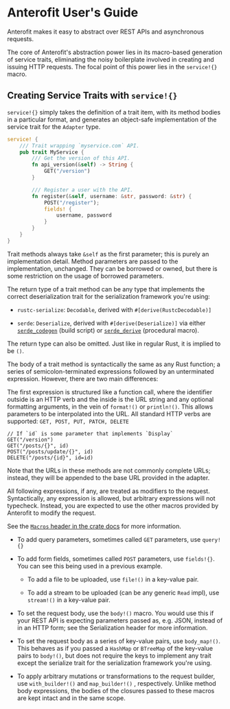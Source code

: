Anterofit User's Guide
======================

Anterofit makes it easy to abstract over REST APIs and asynchronous requests.

The core of Anterofit's abstraction power lies in its macro-based
generation of service traits, eliminating the noisy boilerplate
involved in creating and issuing HTTP requests. The
focal point of this power lies in the `service!{}` macro.

Creating Service Traits with `service!{}`
-----------------------------------------

`service!{}` simply takes the definition of a trait
item, with its method bodies in a particular format,
and generates an object-safe implementation of
the service trait for the `Adapter` type.

```rust
service! {
    /// Trait wrapping `myservice.com` API.
    pub trait MyService {
        /// Get the version of this API.
        fn api_version(&self) -> String {
            GET("/version")
        }

        /// Register a user with the API.
        fn register(&self, username: &str, password: &str) {
            POST("/register");
            fields! {
                username, password
            }
        }
    }
}
```

Trait methods always take `&self` as the first parameter; this is purely
an implementation detail. Method parameters are passed to the implementation, unchanged.
They can be borrowed or owned, but there is some restriction on the usage
of borrowed parameters.

The return type of a trait method can be any type
that implements the correct deserialization trait
for the serialization framework you're using:

* `rustc-serialize`: `Decodable`, derived with
`#[derive(RustcDecodable)]`

* `serde`: `Deserialize`, derived with `#[derive(Deserialize)]`
via either [`serde_codegen`](https://crates.io/crates/serde_codegen) (build script) or [`serde_derive`](https://crates.io/crates/serde_derive) (procedural macro).

The return type can also be omitted. Just like in regular Rust,
it is implied to be `()`.

The body of a trait method is syntactically the same
as any Rust function; a series of semicolon-terminated expressions 
followed by an unterminated expression. However, there are two main differences:

The first expression is structured like a function call, where the identifier outside is an HTTP verb and the inside
is the URL string and any optional formatting arguments, in the vein
of `format!()` or `println!()`. This allows parameters
to be interpolated into the URL. All standard HTTP verbs are supported: `GET, POST, PUT, PATCH, DELETE`

```
// If `id` is some parameter that implements `Display`
GET("/version")
GET("/posts/{}", id)
POST("/posts/update/{}", id)
DELETE("/posts/{id}", id=id)
```

Note that the URLs in these methods are not commonly
complete URLs; instead, they will be appended to the 
base URL provided in the adapter.

All following expressions, if any, are treated as modifiers
to the request. Syntactically, any expression is allowed, but 
arbitrary expressions will not typecheck. Instead, you are
expected to use the other macros provided by Anterofit
to modify the request.

See the [`Macros` header in the crate docs][doc-macros]
for more information.

* To add query parameters, sometimes called `GET` parameters,
use `query!{}`
 
* To add form fields, sometimes called `POST` parameters, use `fields!{}`.
 You can see this being used in a previous example.
 
    * To add a file to be uploaded, use `file!()`
    in a key-value pair.
    
    * To add a stream to be uploaded (can be any generic `Read` impl), use
    `stream!()` in a key-value pair.
    
* To set the request body, use the `body!()` macro. You
would use this if
your REST API is expecting parameters passed as, e.g. JSON,
instead of in an HTTP form; see the Serialization header for more information.

* To set the request body as a series of key-value pairs,
use `body_map!()`. This behaves as if you passed
a `HashMap` or `BTreeMap` of the key-value pairs to `body!()`, but
does not require the keys to implement any trait except the
serialize trait for the serialization framework you're using.

* To apply arbitrary mutations or transformations to
the request builder, use `with_builder!()` and `map_builder!()`
, respectively. Unlike method body expressions, the bodies
of the closures passed to these macros are kept intact and in
the same scope.

[doc-macros]: http://docs.rs/anterofit#macros